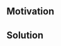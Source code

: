 <!--
Thank you for your Pull Request. Please provide a description above and review
the requirements below.

Bug fixes and new features should include tests.

- The name should include conventional commits and the body a details description of what you did. 
    Include reference code as link, entities and image of the result.
-->

## Motivation

<!--
Explain the context and why you're making that change. What is the problem
you're trying to solve? In some cases there is not a problem and this can be
thought of as being the motivation for your change.

If this related to an issue just reference it here.
-->

## Solution

<!--
Summarize the solution and provide any necessary context needed to understand
the code change.

This includes how you fixed it. If you implemented an issue description expand how you did it.
-->
